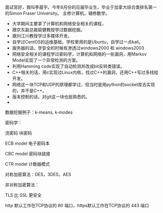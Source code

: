 面试官好，我叫李晨宇。今年8月份的应届毕业生，毕业于加拿大综合类排名第一的Simon Fraser University。 主修计算机，辅修数学。

- 大学期间主要拿了计算机和网络安全相关的课程，
- 跟京东副总裁裴健教授学过数据挖掘。
- 跟刘江川教授学过多媒体开发。
- 自学过CentOS的运维基础，学校里用的是Ubuntu，自学过一点kali。
- 服务器的话，学安全的时候有渗透过windows2000 和 windows2003
- 网络安全相关的课程学过密码学，计算机和网络的一些漏洞，用Markov Model实现了一个异常检测的方案。
- 利用Hamming code实现了自动检测并改成bit反转类错误。
- C++相关的话，用c实现过Linux内核，找过C++的漏洞，还用C++写过多线程开发。
- 网络这一块TCP和UDP的原理都学过，但当时是用python的socket库去实现的，并不是C++。
- 版本控制的话，对git这一块也挺熟悉的。
- 







数据挖掘例子：k-means, k-modes

密码学：

流密码 块密码

ECB model 电子密码本

CBC model 密码块链接

CTR model 计数器模式

对称加密算法：DES，3DES，AES

非对称加密算法：





TLS 比 SSL 更安全

http 默认工作在TCP协议的 80 端口，https默认工作在TCP协议的 443 端口

